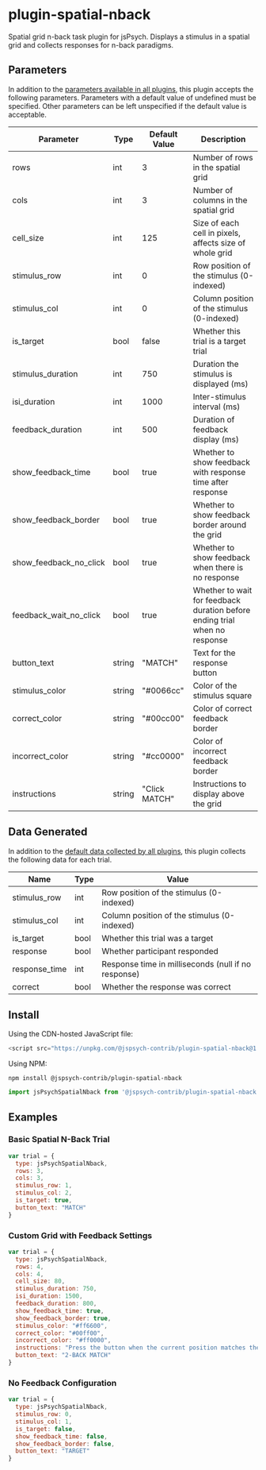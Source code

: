 # plugin-spatial-nback

Spatial grid n-back task plugin for jsPsych. Displays a stimulus in a spatial grid and collects responses for n-back paradigms.

## Parameters

In addition to the [parameters available in all plugins](https://www.jspsych.org/latest/overview/plugins#parameters-available-in-all-plugins), this plugin accepts the following parameters. Parameters with a default value of undefined must be specified. Other parameters can be left unspecified if the default value is acceptable.

| Parameter                | Type    | Default Value                           | Description                                                    |
| ------------------------ | ------- | --------------------------------------- | -------------------------------------------------------------- |
| rows                     | int     | 3                                       | Number of rows in the spatial grid                            |
| cols                     | int     | 3                                       | Number of columns in the spatial grid                         |
| cell_size                | int     | 125                                     | Size of each cell in pixels, affects size of whole grid       |
| stimulus_row             | int     | 0                                       | Row position of the stimulus (0-indexed)                      |
| stimulus_col             | int     | 0                                       | Column position of the stimulus (0-indexed)                   |
| is_target                | bool    | false                                   | Whether this trial is a target trial                          |
| stimulus_duration        | int     | 750                                     | Duration the stimulus is displayed (ms)                       |
| isi_duration             | int     | 1000                                    | Inter-stimulus interval (ms)                                   |
| feedback_duration        | int     | 500                                     | Duration of feedback display (ms)                             |
| show_feedback_time       | bool    | true                                    | Whether to show feedback with response time after response    |
| show_feedback_border     | bool    | true                                    | Whether to show feedback border around the grid               |
| show_feedback_no_click   | bool    | true                                    | Whether to show feedback when there is no response            |
| feedback_wait_no_click   | bool    | true                                    | Whether to wait for feedback duration before ending trial when no response |
| button_text              | string  | "MATCH"                                 | Text for the response button                                   |
| stimulus_color           | string  | "#0066cc"                               | Color of the stimulus square                                   |
| correct_color            | string  | "#00cc00"                               | Color of correct feedback border                               |
| incorrect_color          | string  | "#cc0000"                               | Color of incorrect feedback border                             |
| instructions             | string  | "Click MATCH"                           | Instructions to display above the grid                        |

## Data Generated

In addition to the [default data collected by all plugins](https://www.jspsych.org/latest/overview/plugins#data-collected-by-all-plugins), this plugin collects the following data for each trial.

| Name           | Type    | Value                                           |
| -------------- | ------- | ----------------------------------------------- |
| stimulus_row   | int     | Row position of the stimulus (0-indexed)       |
| stimulus_col   | int     | Column position of the stimulus (0-indexed)    |
| is_target      | bool    | Whether this trial was a target                |
| response       | bool    | Whether participant responded                   |
| response_time  | int     | Response time in milliseconds (null if no response) |
| correct        | bool    | Whether the response was correct                |

## Install

Using the CDN-hosted JavaScript file:

```js
<script src="https://unpkg.com/@jspsych-contrib/plugin-spatial-nback@1.0.0"></script>
```

Using NPM:

```
npm install @jspsych-contrib/plugin-spatial-nback
```

```js
import jsPsychSpatialNback from '@jspsych-contrib/plugin-spatial-nback';
```

## Examples

### Basic Spatial N-Back Trial

```javascript
var trial = {
  type: jsPsychSpatialNback,
  rows: 3,
  cols: 3,
  stimulus_row: 1,
  stimulus_col: 2,
  is_target: true,
  button_text: "MATCH"
}
```

### Custom Grid with Feedback Settings

```javascript
var trial = {
  type: jsPsychSpatialNback,
  rows: 4,
  cols: 4,
  cell_size: 80,
  stimulus_duration: 750,
  isi_duration: 1500,
  feedback_duration: 800,
  show_feedback_time: true,
  show_feedback_border: true,
  stimulus_color: "#ff6600",
  correct_color: "#00ff00",
  incorrect_color: "#ff0000",
  instructions: "Press the button when the current position matches the position from 2 trials ago.",
  button_text: "2-BACK MATCH"
}
```

### No Feedback Configuration

```javascript
var trial = {
  type: jsPsychSpatialNback,
  stimulus_row: 0,
  stimulus_col: 1,
  is_target: false,
  show_feedback_time: false,
  show_feedback_border: false,
  button_text: "TARGET"
}
```